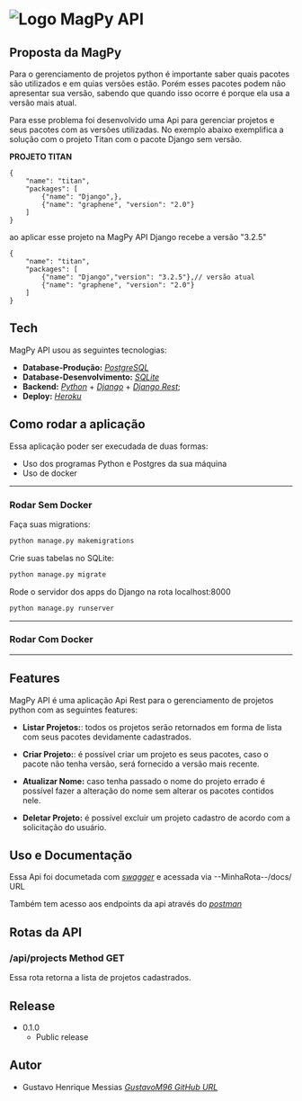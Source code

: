 # ![Logo](https://pypi.org/static/images/logo-small.95de8436.svg) MagPy API

## Proposta da MagPy

Para o gerenciamento de projetos python é importante saber quais pacotes são utilizados e em quias versões estão. Porém esses pacotes podem não apresentar sua versão, sabendo que quando isso ocorre é porque ela usa a versão mais atual.

Para esse problema foi desenvolvido uma Api para gerenciar projetos e seus pacotes com as versões utilizadas. No exemplo abaixo exemplifica a solução com o projeto Titan com o pacote Django sem versão.

**PROJETO TITAN**

    {
        "name": "titan",
        "packages": [
            {"name": "Django",},
            {"name": "graphene", "version": "2.0"}
        ]
    }

ao aplicar esse projeto na MagPy API Django recebe a versão "3.2.5"

    {
        "name": "titan",
        "packages": [
            {"name": "Django","version": "3.2.5"},// versão atual
            {"name": "graphene", "version": "2.0"}
        ]
    }

## Tech

MagPy API usou as seguintes tecnologias:

- **Database-Produção:** _[PostgreSQL][postgresql]_
- **Database-Desenvolvimento:** _[SQLite][sqlite]_
- **Backend:** _[Python][python]_ + _[Django][django]_ + _[Django Rest][django_rest]_;
- **Deploy:** _[Heroku][heroku]_

## Como rodar a aplicação

Essa aplicação poder ser execudada de duas formas:

- Uso dos programas Python e Postgres da sua máquina
- Uso de docker

---

### Rodar Sem Docker

Faça suas migrations:

```bash
python manage.py makemigrations
```

Crie suas tabelas no SQLite:

```bash
python manage.py migrate
```

Rode o servidor dos apps do Django na rota localhost:8000

```bash
python manage.py runserver
```

---

### Rodar Com Docker

---

## Features

MagPy API é uma aplicação Api Rest para o gerenciamento de projetos python com as seguintes features:

- **Listar Projetos:**: todos os projetos serão retornados em forma de lista com seus pacotes devidamente cadastrados.

- **Criar Projeto:**: é possível criar um projeto es seus pacotes, caso o pacote não tenha versão, será fornecido a versão mais recente.

- **Atualizar Nome:** caso tenha passado o nome do projeto errado é possível fazer a alteração do nome sem alterar os pacotes contidos nele.

- **Deletar Projeto:** é possível excluir um projeto cadastro de acordo com a solicitação do usuário.

## Uso e Documentação

Essa Api foi documetada com _[swagger][swagger]_ e acessada via --MinhaRota--/docs/ URL

Também tem acesso aos endpoints da api através do _[postman][postman]_

## Rotas da API

### /api/projects **Method GET**

Essa rota retorna a lista de projetos cadastrados.

## Release

- 0.1.0
  - Public release

## Autor

- Gustavo Henrique Messias _[GustavoM96 GitHub URL][github]_

[postman]: https://www.postman.com/api-platform/
[github]: https://github.com/GustavoM96
[swagger]: https://swagger.io/
[heroku]: https://www.heroku.com/platform
[postgresql]: https://www.postgresql.org/
[sqlite]: https://www.sqlite.org/index.html
[python]: https://www.python.org/download/releases/3.0/
[django]: https://docs.djangoproject.com/en/2.1/releases/2.0/
[django_rest]: https://www.django-rest-framework.org/
